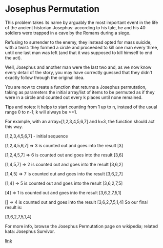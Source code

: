 # Josephus Permutation

This problem takes its name by arguably the most important event in the life of the ancient historian Josephus: according to his tale, he and his 40 soldiers were trapped in a cave by the Romans during a siege.

Refusing to surrender to the enemy, they instead opted for mass suicide, with a twist: they formed a circle and proceeded to kill one man every three, until one last man was left (and that it was supposed to kill himself to end the act).

Well, Josephus and another man were the last two and, as we now know every detail of the story, you may have correctly guessed that they didn't exactly follow through the original idea.

You are now to create a function that returns a Josephus permutation, taking as parameters the initial array/list of items to be permuted as if they were in a circle and counted out every k places until none remained.

Tips and notes: it helps to start counting from 1 up to n, instead of the usual range 0 to n-1; k will always be >=1.

For example, with an array=[1,2,3,4,5,6,7] and k=3, the function should act this way.

[1,2,3,4,5,6,7] - initial sequence

[1,2,4,5,6,7] => 3 is counted out and goes into the result [3]

[1,2,4,5,7] => 6 is counted out and goes into the result [3,6]

[1,4,5,7] => 2 is counted out and goes into the result [3,6,2]

[1,4,5] => 7 is counted out and goes into the result [3,6,2,7]

[1,4] => 5 is counted out and goes into the result [3,6,2,7,5]

[4] => 1 is counted out and goes into the result [3,6,2,7,5,1]

[] => 4 is counted out and goes into the result [3,6,2,7,5,1,4]
So our final result is:

[3,6,2,7,5,1,4]

For more info, browse the Josephus Permutation page on wikipedia; related kata: Josephus Survivor.

[link](https://www.codewars.com/kata/5550d638a99ddb113e0000a2)